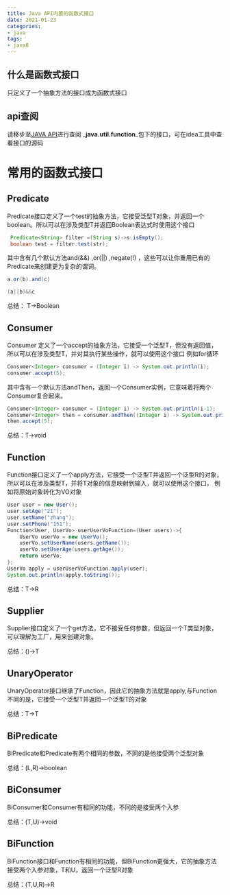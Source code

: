 ```yaml
---
title: Java API内置的函数式接口
date: 2021-01-23
categories:
- java 
tags:
- java8
---
```

## 什么是函数式接口
只定义了一个抽象方法的接口成为函数式接口
## api查阅
请移步至[JAVA API](https://www.matools.com/api/java8)进行查阅 _**java.util.function**_包下的接口，可在idea工具中查看接口的源码
# 常用的函数式接口
## Predicate 
Predicate接口定义了一个test的抽象方法，它接受泛型T对象，并返回一个boolean。所以可以在涉及类型T并返回Boolean表达式时使用这个接口
```java
 Predicate<String> filter =(String s)->s.isEmpty();
 boolean test = filter.test(str);
```
其中含有几个默认方法and(&&) ,or(||) ,negate(!) ，这些可以让你重用已有的Predicate来创建更为复杂的谓词。
```java
a.or(b).and(c)

(a||b)&&c
```
总结： T->Boolean
## Consumer 
Consumer 定义了一个accept的抽象方法，它接受一个泛型T，但没有返回值，所以可以在涉及类型T，并对其执行某些操作，就可以使用这个接口
例如for循环
```java
Consumer<Integer> consumer = (Integer i) -> System.out.println(i);
consumer.accept(5);
```
其中含有一个默认方法andThen，返回一个Consumer实例，它意味着将两个Consumer复合起来。
```java
Consumer<Integer> consumer = (Integer i) -> System.out.println(i-1);
Consumer<Integer> then = consumer.andThen((Integer i) -> System.out.println(i+1));
then.accept(5);
```
总结：T->void
## Function
Function接口定义了一个apply方法，它接受一个泛型T并返回一个泛型R的对象，所以可以在涉及类型T，并将T对象的信息映射到输入，就可以使用这个接口，
例如将原始对象转化为VO对象
```java
User user = new User();
user.setAge("21");
user.setName("zhang");
user.setPhone("151");
Function<User, UserVo> userUserVoFunction=(User users)->{
    UserVo userVo = new UserVo();
    userVo.setUserName(users.getName());
    userVo.setUserAge(users.getAge());
    return userVo;
};
UserVo apply = userUserVoFunction.apply(user);
System.out.println(apply.toString());
```
总结：T->R 
## Supplier
Supplier接口定义了一个get方法，它不接受任何参数，但返回一个T类型对象，可以理解为工厂，用来创建对象。

总结：()->T
## UnaryOperator
UnaryOperator接口继承了Function，因此它的抽象方法就是apply,与Function不同的是，它接受一个泛型T并返回一个泛型T的对象

总结：T->T
## BiPredicate
BiPredicate和Predicate有两个相同的参数，不同的是他接受两个泛型对象

总结：(L,R)->boolean
## BiConsumer
BiConsumer和Consumer有相同的功能，不同的是接受两个入参

总结：(T,U)->void
## BiFunction
BiFunction接口和Function有相同的功能，但BiFunction更强大，它的抽象方法接受两个入参对象，T和U，返回一个泛型R对象

总结：(T,U,R)->R







